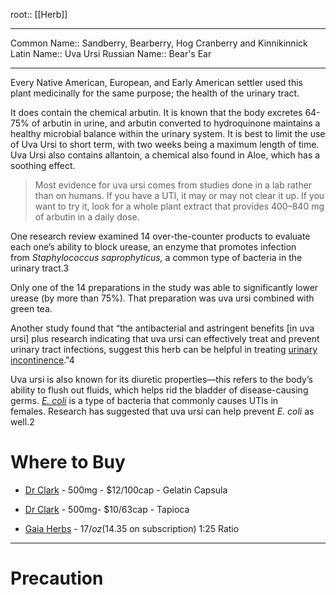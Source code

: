 root:: [[Herb]]

---

Common Name:: Sandberry, Bearberry, Hog Cranberry and Kinnikinnick
Latin Name:: Uva Ursi
Russian Name:: Bear's Ear

---

Every Native American, European, and Early American settler used this plant medicinally for the same purpose; the health of the urinary tract.

It does contain the chemical arbutin. It is known that the body excretes 64-75% of arbutin in urine, and arbutin converted to hydroquinone maintains a healthy microbial balance within the urinary system. It is best to limit the use of Uva Ursi to short term, with two weeks being a maximum length of time. Uva Ursi also contains allantoin, a chemical also found in Aloe, which has a soothing effect.

> Most evidence for uva ursi comes from studies done in a lab rather than on humans. If you have a UTI, it may or may not clear it up. If you want to try it, look for a whole plant extract that provides 400–840 mg of arbutin in a daily dose.


One research review examined 14 over-the-counter products to evaluate each one’s ability to block urease, an enzyme that promotes infection from _Staphylococcus saprophyticus,_ a common type of bacteria in the urinary tract.3 

Only one of the 14 preparations in the study was able to significantly lower urease (by more than 75%). That preparation was uva ursi combined with green tea. 

Another study found that “the antibacterial and astringent benefits [in uva ursi] plus research indicating that uva ursi can effectively treat and prevent urinary tract infections, suggest this herb can be helpful in treating [urinary incontinence](https://www.verywellhealth.com/bladder-control-and-urinary-incontinence-3300159)."4

[](https://www.ncbi.nlm.nih.gov/pubmed/18950249)

Uva ursi is also known for its diuretic properties—this refers to the body’s ability to flush out fluids, which helps rid the bladder of disease-causing germs. [_E. coli_](https://www.verywellhealth.com/e-coli-symptoms-diagnosis-treatment-4174407) is a type of bacteria that commonly causes UTIs in females. Research has suggested that uva ursi can help prevent _E. coli_ as well.2

# Where to Buy


- [Dr Clark](https://drclarkstore.com/products/uva-ursi-500-mg-100-capsules) - 500mg - $12/100cap - Gelatin Capsula
- [Dr Clark](https://drclarkstore.com/products/uva-ursi-vegetarian-500-mg-63-tapioca-capsules) - 500mg- $10/63cap - Tapioca

- [Gaia Herbs](https://www.gaiaherbs.com/products/usnea-uva-ursi-supreme) - $17/oz ($14.35 on subscription) 1:25 Ratio


---

# Precaution
